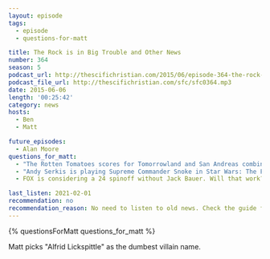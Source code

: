 ```yaml
---
layout: episode
tags:
  - episode
  - questions-for-matt

title: The Rock is in Big Trouble and Other News
number: 364
season: 5
podcast_url: http://thescifichristian.com/2015/06/episode-364-the-rock-is-in-big-trouble-and-other-news/
podcast_file_url: http://thescifichristian.com/sfc/sfc0364.mp3
date: 2015-06-06
length: '00:25:42'
category: news
hosts:
  - Ben
  - Matt

future_episodes:
  - Alan Moore
questions_for_matt:
  - "The Rotten Tomatoes scores for Tomorrowland and San Andreas combined is lower than the score for Mad Max: Fury Road. Does this prove that Damon and Carlton need to work together to really succeed?"
  - "Andy Serkis is playing Supreme Commander Snoke in Star Wars: The Force Awakens. Is that the dumbest villain name of all time?"
  - FOX is considering a 24 spinoff without Jack Bauer. Will that work?

last_listen: 2021-02-01
recommendation: no
recommendation_reason: No need to listen to old news. Check the guide for what's interesting in hindsight.
---
```


{% questionsForMatt questions_for_matt %}

Matt picks "Alfrid Lickspittle" as the dumbest villain name.